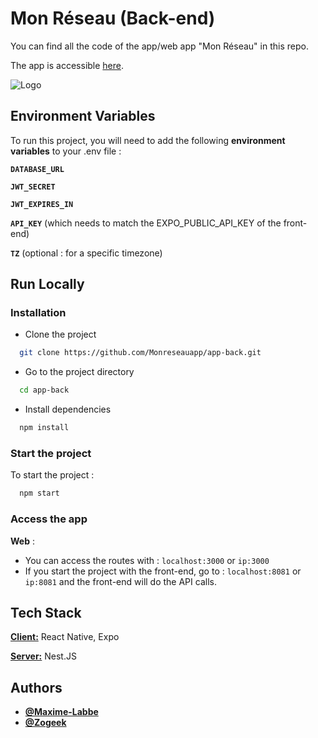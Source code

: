 # Mon Réseau (Back-end)

You can find all the code of the app/web app "Mon Réseau" in this repo.

The app is accessible [here](https://ns3093511.ip-54-36-122.eu/).

![Logo](https://ns3093511.ip-54-36-122.eu/assets/assets/images/white-logo.969fe893298bfeee352c251c89759a1a.png)

## Environment Variables

To run this project, you will need to add the following **environment variables** to your .env file :

**`DATABASE_URL`**

**`JWT_SECRET`**

**`JWT_EXPIRES_IN`**

**`API_KEY`** (which needs to match the EXPO_PUBLIC_API_KEY of the front-end)

**`TZ`** (optional : for a specific timezone)

## Run Locally

### Installation

- Clone the project

```bash
  git clone https://github.com/Monreseauapp/app-back.git
```

- Go to the project directory

```bash
  cd app-back
```

- Install dependencies

```bash
  npm install
```

### Start the project

To start the project :

```bash
  npm start
```

### Access the app

**Web** :

- You can access the routes with : `localhost:3000` or `ip:3000`
- If you start the project with the front-end, go to : `localhost:8081` or `ip:8081` and the front-end will do the API calls.

## Tech Stack

[**Client:**](https://github.com/Monreseauapp/app-front) React Native, Expo

[**Server:**](https://github.com/Monreseauapp/app-back) Nest.JS

## Authors

- **[@Maxime-Labbe](https://github.com/Maxime-Labbe)**
- **[@Zogeek](https://github.com/zogeek)**
